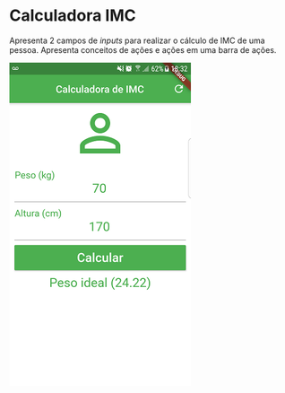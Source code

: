 # Calculadora IMC
Apresenta 2 campos de *inputs* para realizar o cálculo de IMC de uma pessoa. Apresenta conceitos de ações e ações em uma barra de ações.

![alt text](https://github.com/Gadotti/FlutterExamples/blob/master/calculadoraimc/Print1.png "Calculadora IMC")
